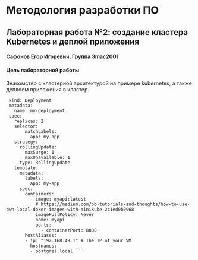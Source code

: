 <h1> Методология разработки ПО</h2>
<h2> Лабораторная работа №2: создание кластера Kubernetes и деплой приложения 
<h4> Сафонов Егор Игоревич, Группа 3mac2001</h4>
<h4>Цель лабораторной работы</h4> 
Знакомство с кластерной архитектурой на примере kubernetes, а также деплоем приложения в кластер.

 ``` apiVersion: apps/v1
  kind: Deployment
  metadata:
    name: my-deployment
  spec:
    replicas: 2
    selector:
        matchLabels:
          app: my-app
    strategy:
      rollingUpdate:
        maxSurge: 1
        maxUnavailable: 1
      type: RollingUpdate
    template:
      metadata:
        labels:
          app: my-app
      spec:
        containers:
          - image: myapi:latest
            # https://medium.com/bb-tutorials-and-thoughts/how-to-use-own-local-doker-images-with-minikube-2c1ed0b0968
            imagePullPolicy: Never 
            name: myapi
            ports:
              - containerPort: 8080
        hostAliases:
        - ip: "192.168.49.1" # The IP of your VM
          hostnames:
          - postgres.local ```
